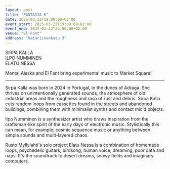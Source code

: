 ```yaml
---
layout: post
title: "FANTASIA 6"
date: 2025-03-22T19:00:00+02:00
event_start: 2025-03-22T19:00:00+02:00
event_end: 2025-03-22T22:00:00+02:00
venue: "El Fant"
address: "Katariinankatu 3"
---
```


SIRPA KALLA  
ILPO NUMMINEN  
ELATU NESSA  
  
Mental Alaska and El Fant bring experimental music to Market Square!  
****************  
  
Sirpa Kalla was born in 2024 in Portugal, in the dunes of Adraga. She thrives on unintentionally generated sounds, the atmosphere of old industrial areas and the roughness and rasp of rust and debris. Sirpa Kalla cuts random loops from cassettes found in the streets and abandoned buildings, combining them with minimalist synths and contact mic'd objects.  
  
Ilpo Numminen is a synthesizer artist who draws inspiration from the craftsman-like spirit of the early days of electronic music. Stylistically this can mean, for example, cosmic sequence music or anything between simple sounds and multi-layered chaos.  
  
Rusto Myllylahti's solo project Elatu Nessa is a combination of homemade loops, psychedelic guitars, birdsong, human voice, dreaming, poor data and naps. It's the soundtrack to desert dreams, snowy fields and imaginary computers.
